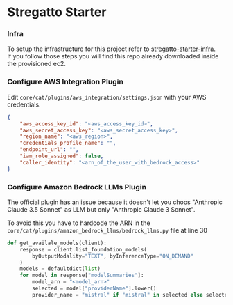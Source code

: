 # Stregatto Starter
### Infra
To setup the infrastructure for this project refer to [stregatto-starter-infra](https://github.com/claranet-it/stregatto-starter-infra).  
If you follow those steps you will find this repo already downloaded inside the provisioned ec2.

### Configure AWS Integration Plugin
Edit `core/cat/plugins/aws_integration/settings.json` with your AWS credentials.
```json
{
    "aws_access_key_id": "<aws_access_key_id>",
    "aws_secret_access_key": "<aws_secret_access_key>",
    "region_name": "<aws_region>",
    "credentials_profile_name": "",
    "endpoint_url": "",
    "iam_role_assigned": false,
    "caller_identity": "<arn_of_the_user_with_bedrock_access>"
}
```

### Configure Amazon Bedrock LLMs Plugin
The official plugin has an issue because it doesn't let you choos "Anthropic Claude 3.5 Sonnet" as LLM but only "Anthropic Claude 3 Sonnet".

To avoid this you have to hardcode the ARN in the `core/cat/plugins/amazon_bedrock_llms/bedrock_llms.py` file at line 30
```python
def get_availale_models(client):
    response = client.list_foundation_models(
        byOutputModality="TEXT", byInferenceType="ON_DEMAND"
    )
    models = defaultdict(list)
    for model in response["modelSummaries"]:
        model_arn = "<model_arn>"
        selected = model["providerName"].lower()
        provider_name = "mistral" if "mistral" in selected else selected
```
